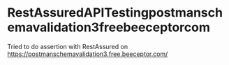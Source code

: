 # RestAssuredAPITestingpostmanschemavalidation3freebeeceptorcom

Tried to do assertion with RestAssured on https://postmanschemavalidation3.free.beeceptor.com/

